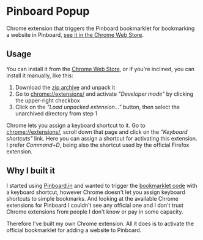 # Pinboard Popup

Chrome extension that triggers the Pinboard bookmarklet for
bookmarking a website in Pinboard, [see it in the Chrome Web Store](https://chrome.google.com/webstore/detail/pinboard-popup/pfbacfpikpbgbhecjipbhdhhbpglljne).

## Usage

You can install it from the [Chrome Web Store](https://chrome.google.com/webstore/detail/pinboard-popup/pfbacfpikpbgbhecjipbhdhhbpglljne),
or if you're inclined, you can install it manually, like this:

1. Download the [zip archive](https://github.com/alexandru/pinboard-popup/archive/master.zip)
   and unpack it
2. Go to [chrome://extensions/](chrome://extensions/) and activate
   *"Developer mode"* by clicking the upper-right checkbox
3. Click on the *"Load unpacked extension..."* button, then select
   the unarchived directory from step 1

Chrome lets you assign a keyboard shortcut to it.
Go to [chrome://extensions/](chrome://extensions/),
scroll down that page and click on the *"Keyboard shortcuts"*
link. Here you can assign a shortcut for activating this extension.
I prefer *Command+D*, being also the shortcut used by the official
Firefox extension.

## Why I built it

I started using [Pinboard.in](https://pinboard.in/) and wanted to
trigger the [bookmarklet code](https://pinboard.in/howto/) with a
keyboard shortcut, however Chrome doesn't let you assign keyboard
shortcuts to simple bookmarks. And looking at the available Chrome extensions
for Pinboard I couldn't see any official one and I don't trust Chrome
extensions from people I don't know or pay in some capacity.

Therefore I've built my own Chrome extension. All it does is to activate
the official bookmarklet for adding a website to Pinboard.
